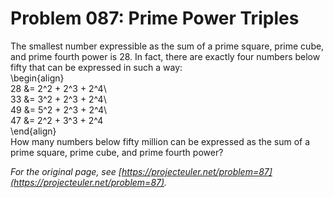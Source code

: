# Problem 087: Prime Power Triples
  
The smallest number expressible as the sum of a prime square, prime cube, and prime fourth power is $28$. In fact, there are exactly four numbers below fifty that can be expressed in such a way:  
\begin{align}  
28 &= 2^2 + 2^3 + 2^4\\  
33 &= 3^2 + 2^3 + 2^4\\  
49 &= 5^2 + 2^3 + 2^4\\  
47 &= 2^2 + 3^3 + 2^4  
\end{align}  
How many numbers below fifty million can be expressed as the sum of a prime square, prime cube, and prime fourth power?  

*For the original page, see [https://projecteuler.net/problem=87](https://projecteuler.net/problem=87).*
